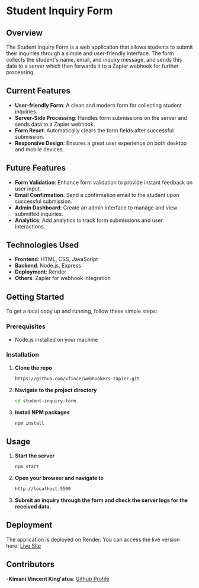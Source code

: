 # Student Inquiry Form

## Overview
The Student Inquiry Form is a web application that allows students to submit their inquiries through a simple and user-friendly interface. The form collects the student's name, email, and inquiry message, and sends this data to a server which then forwards it to a Zapier webhook for further processing.

## Current Features
- **User-friendly Form**: A clean and modern form for collecting student inquiries.
- **Server-Side Processing**: Handles form submissions on the server and sends data to a Zapier webhook.
- **Form Reset**: Automatically clears the form fields after successful submission.
- **Responsive Design**: Ensures a great user experience on both desktop and mobile devices.

## Future Features
- **Form Validation**: Enhance form validation to provide instant feedback on user input.
- **Email Confirmation**: Send a confirmation email to the student upon successful submission.
- **Admin Dashboard**: Create an admin interface to manage and view submitted inquiries.
- **Analytics**: Add analytics to track form submissions and user interactions.

## Technologies Used
- **Frontend**: HTML, CSS, JavaScript
- **Backend**: Node.js, Express
- **Deployment**: Render
- **Others**: Zapier for webhook integration

## Getting Started
To get a local copy up and running, follow these simple steps:

### Prerequisites
- Node.js installed on your machine

### Installation
1. **Clone the repo**
   ```sh
   https://github.com/xfince/webhookers-zapier.git

2. **Navigate to the project directory**
   ```sh
   cd student-inquiry-form
   
3. **Install NPM packages**
   ```sh
   npm install

## Usage
1. **Start the server**
   ```sh
   npm start

2. **Open your browser and navigate to**
   ```sh
   http://localhost:5500

3. **Submit an inquiry through the form and check the server logs for the received data.**

## Deployment
The application is deployed on Render. You can access the live version here:
[Live Site](https://webhookers-zapier.onrender.com/)

## Contributors
-**Kimani Vincent King'atua**: [Github Profile](https://github.com/xfince)

